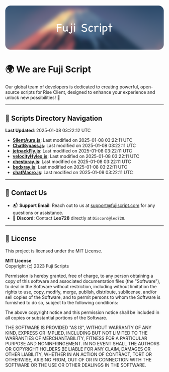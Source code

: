 ![Banner](.github/b.webp)

# 🌍 **We are Fuji Script**

Our global team of developers is dedicated to creating powerful, open-source scripts for Rise Client, designed to enhance your experience and unlock new possibilities! 🌟

---
<!-- SCRIPTS_NAVIGATION_START -->
## 📂 **Scripts Directory Navigation**

**Last Updated**: 2025-01-08 03:22:12 UTC

- **[SilentAura.js](scripts/SilentAura.js)**: Last modified on 2025-01-08 03:22:11 UTC
- **[ChatBypass.js](scripts/ChatBypass.js)**: Last modified on 2025-01-08 03:22:11 UTC
- **[jetpackFly.js](scripts/jetpackFly.js)**: Last modified on 2025-01-08 03:22:11 UTC
- **[velocityHylex.js](scripts/velocityHylex.js)**: Last modified on 2025-01-08 03:22:11 UTC
- **[chestxray.js](scripts/chestxray.js)**: Last modified on 2025-01-08 03:22:11 UTC
- **[bedxray.js](scripts/bedxray.js)**: Last modified on 2025-01-08 03:22:11 UTC
- **[chatMacro.js](scripts/chatMacro.js)**: Last modified on 2025-01-08 03:22:11 UTC

<!-- SCRIPTS_NAVIGATION_END -->

---

## 💬 **Contact Us**  
- 📬 **Support Email**: Reach out to us at [support@fujiscript.com](mailto:support@fujiscript.com) for any questions or assistance.  
- 💬 **Discord**: Contact **Leo728** directly at `Discord@leo728`.

---

## 📜 **License**

This project is licensed under the MIT License.  

**MIT License**  
Copyright (c) 2023 Fuji Scripts  

Permission is hereby granted, free of charge, to any person obtaining a copy of this software and associated documentation files (the "Software"), to deal in the Software without restriction, including without limitation the rights to use, copy, modify, merge, publish, distribute, sublicense, and/or sell copies of the Software, and to permit persons to whom the Software is furnished to do so, subject to the following conditions:  

The above copyright notice and this permission notice shall be included in all copies or substantial portions of the Software.  

THE SOFTWARE IS PROVIDED "AS IS", WITHOUT WARRANTY OF ANY KIND, EXPRESS OR IMPLIED, INCLUDING BUT NOT LIMITED TO THE WARRANTIES OF MERCHANTABILITY, FITNESS FOR A PARTICULAR PURPOSE AND NONINFRINGEMENT. IN NO EVENT SHALL THE AUTHORS OR COPYRIGHT HOLDERS BE LIABLE FOR ANY CLAIM, DAMAGES OR OTHER LIABILITY, WHETHER IN AN ACTION OF CONTRACT, TORT OR OTHERWISE, ARISING FROM, OUT OF OR IN CONNECTION WITH THE SOFTWARE OR THE USE OR OTHER DEALINGS IN THE SOFTWARE.  
